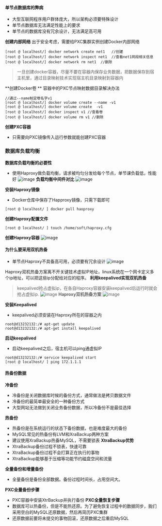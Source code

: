 
#### 单节点数据库的弊病
- 大型互联网程序用户群体庞大，所以架构必须要特殊设计
- 单节点数据库无法满足性能上的要求
- 单节点的数据库没有冗余设计，无法满足高可用

**创建内部网络**
出于安全考虑，需要给PXC集群实例创建Docker内部网络
```
[root @ localhost/] docker network create net1   //创建
[root @ localhost/] docker network inspect net1  //查看net1网段相关信息
[root @ localhost/] docker network rm net1  //删除

```

> 一旦创建docker容器，尽量不要在容器内保存业务数据，把数据保存到宿主机里，通过目录映射技术实现宿主机目录映射到容器内

**创建Docker卷 **
容器中的PXC节点映射数据目录解决办法
```
//通过--name制定卷名字v1
[root @ localhost/] docker volume create --name -v1
[root @ localhost/] docker volume create  -v1
[root @ localhost/] docker inspect v1 //查看卷
[root @ localhost/] docker volume rm v1 //删除

```

**创建PXC容器**
- 只需要向PXC镜像传入运行参数就能创建PXC容器


### 数据库负载均衡

**数据库负载均衡的必要性**
- 使用Haproxy做负载均衡，请求被均匀分发给每个节点，单节课负载低，性能好 
![image](https://github.com/WangBeijing/webBlog/blob/master/Images/20180817173522.png?raw=true)
**负载均衡中间件对比**
![image](https://github.com/WangBeijing/webBlog/blob/master/Images/20180817173802.png?raw=true)

**安装Haproxy镜像**
- Docker仓库中保存了Happroxy镜像，只需下载即可
```
[root @ localhost/ ] docker pull haoproxy
```
**创建Haproxy配置文件**
```
[root @ localhost/ ] touch /home/soft/haproxy.cfg
```
**创建Haproxy容器**
![image](https://github.com/WangBeijing/webBlog/blob/master/Images/20180817174642.png?raw=true)

#### 为什么要采用双机热备
- 单节点Haproxy不具备高可用，必须要有冗余设计
![image](https://github.com/WangBeijing/webBlog/blob/master/Images/20180817175512.png?raw=true)

Haproxy双机热备方案离不开关键技术虚拟IP地址，linux系统在一个网卡定义多个ip地址，可以把这些ip分配给对应的程序。
**利用keepalived实现双机热备**
> keepalived抢占虚拟ip，在各自Haproxy容器安装keepalived后运行时就会抢占虚拟ip.
![image](https://github.com/WangBeijing/webBlog/blob/master/Images/20180817180734.png?raw=true)
**Haproxy双机热备方案**
![image](https://github.com/WangBeijing/webBlog/blob/master/Images/20180817180750.png?raw=true)

**安装Keepalived**
- keepalived必须安装在Haproxy所在的容器之内
```
root@d13232132:/# apt-get update
root@d13232132:/# apt-get install keepalived
```
**启动keepalived**
- 启动keepalived之后，宿主机可以ping通虚拟IP
```
root@d13232132:/# service keepalived start
[root @ localhost/ ] ping 172.1.1.1
```

#### 热备份数据

**冷备份**
- 冷备份是关闭数据库时候的备份方式，通常做法是拷贝数据文件
- 冷备份的最简单最安全的一种备份方式
- 大型网站无法做到关闭业务备份数据，所以冷备份不是最佳选择

**热备份**
- 热备份是在系统运行的状态下备份数据，也是难度最大的备份
- MySQL常见的热备份有LVM和XraBackup两种方案
- 建议使用XraBackup热备MySQL，不需要锁表
**XtraBackup优势**
- XtraBackup备份过程不锁表，快速可靠
- XtraBackup备份过程不会打算正在执行的事物
- XtraBackup能够基于压缩等功能节约磁盘空间和流量

**全量备份和增量备份**
- 全量备份是备份全部数据。备份过程时间长，占用空间大。

**PXC全量备份步骤**
- PXC容器中安装XtrBackup并执行备份
**PXC全量恢复步骤**
- 数据库可以热备份，但是不能热还原。为了避免恢复过程中的数据同步，我们采用空白的MySQL还原数据，然后再简历PXC集群
- 还原数据前要将未提交的事物回滚，还原数据之后重启MySQL
